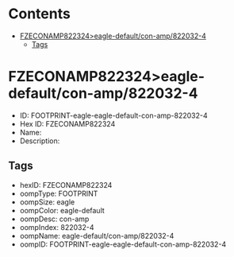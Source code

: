 



Contents
========

* [FZECONAMP822324>eagle-default/con-amp/822032-4](#fzeconamp822324eagle-defaultcon-amp822032-4)
	* [Tags](#tags)

# FZECONAMP822324>eagle-default/con-amp/822032-4

- ID: FOOTPRINT-eagle-eagle-default-con-amp-822032-4
- Hex ID: FZECONAMP822324
- Name: 
- Description: 

## Tags

- hexID: FZECONAMP822324
- oompType: FOOTPRINT
- oompSize: eagle
- oompColor: eagle-default
- oompDesc: con-amp
- oompIndex: 822032-4
- oompName: eagle-default/con-amp/822032-4
- oompID: FOOTPRINT-eagle-eagle-default-con-amp-822032-4
